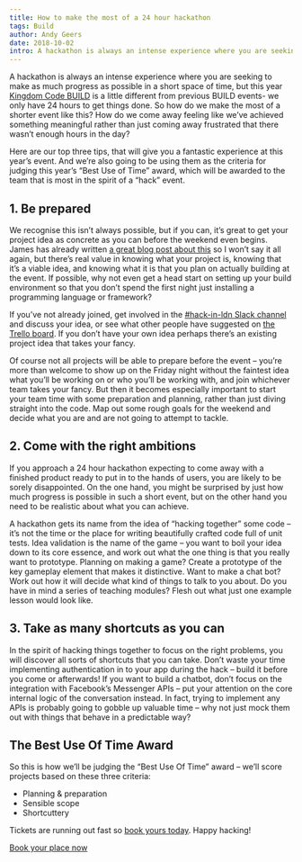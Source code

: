 ```yaml
---
title: How to make the most of a 24 hour hackathon
tags: Build
author: Andy Geers
date: 2018-10-02
intro: A hackathon is always an intense experience where you are seeking to make as much progress as possible in a short space of time, but this year's BUILD is a little different from previous BUILD events- we only have 24 hours to get things done.
---
```


A hackathon is always an intense experience where you are seeking to make as much progress as possible in a short space of time, but this year <a href="http://kingdomcode.org.uk/build">Kingdom Code BUILD</a> is a little different from previous BUILD events- we only have 24 hours to get things done. So how do we make the most of a shorter event like this? How do we come away feeling like we’ve achieved something meaningful rather than just coming away frustrated that there wasn’t enough hours in the day?

Here are our top three tips, that will give you a fantastic experience at this year’s event. And we’re also going to be using them as the criteria for judging this year’s “Best Use of Time” award, which will be awarded to the team that is most in the spirit of a “hack” event.

## 1. Be prepared

We recognise this isn’t always possible, but if you can, it’s great to get your project idea as concrete as you can before the weekend even begins. James has already written <a href="https://kingdomcode.org.uk/blog/moving-your-ideas-forward/">a great blog post about this</a> so I won’t say it all again, but there’s real value in knowing what your project is, knowing that it’s a viable idea, and knowing what it is that you plan on actually building at the event. If possible, why not even get a head start on setting up your build environment so that you don’t spend the first night just installing a programming language or framework?

If you’ve not already joined, get involved in the <a href="http://kingdombuilders.io/slack/">#hack-in-ldn Slack channel</a> and discuss your idea, or see what other people have suggested on <a href="https://trello.com/b/KaQkWjex/build-2018-projects">the Trello board</a>. If you don’t have your own idea perhaps there’s an existing project idea that takes your fancy.

Of course not all projects will be able to prepare before the event &#8211; you’re more than welcome to show up on the Friday night without the faintest idea what you’ll be working on or who you’ll be working with, and join whichever team takes your fancy. But then it becomes especially important to start your team time with some preparation and planning, rather than just diving straight into the code. Map out some rough goals for the weekend and decide what you are and are not going to attempt to tackle.

## 2. Come with the right ambitions

If you approach a 24 hour hackathon expecting to come away with a finished product ready to put in to the hands of users, you are likely to be sorely disappointed. On the one hand, you might be surprised by just how much progress is possible in such a short event, but on the other hand you need to be realistic about what you can achieve.

A hackathon gets its name from the idea of “hacking together” some code &#8211; it’s not the time or the place for writing beautifully crafted code full of unit tests. Idea validation is the name of the game &#8211; you want to boil your idea down to its core essence, and work out what the one thing is that you really want to prototype. Planning on making a game? Create a prototype of the key gameplay element that makes it distinctive. Want to make a chat bot? Work out how it will decide what kind of things to talk to you about. Do you have in mind a series of teaching modules? Flesh out what just one example lesson would look like.

## 3. Take as many shortcuts as you can

In the spirit of hacking things together to focus on the right problems, you will discover all sorts of shortcuts that you can take. Don’t waste your time implementing authentication in to your app during the hack &#8211; build it before you come or afterwards! If you want to build a chatbot, don’t focus on the integration with Facebook’s Messenger APIs &#8211; put your attention on the core internal logic of the conversation instead. In fact, trying to implement any APIs is probably going to gobble up valuable time &#8211; why not just mock them out with things that behave in a predictable way?

## The Best Use Of Time Award

So this is how we’ll be judging the “Best Use Of Time” award &#8211; we’ll score projects based on these three criteria:

- Planning &amp; preparation
- Sensible scope
- Shortcuttery

Tickets are running out fast so <a href="http://kingdomcode.org.uk/build"><span style="font-weight: 400;">book yours today</a>. Happy hacking!

<a href="https://kingdomcode.org.uk/build/#tickets">Book your place now</a>

